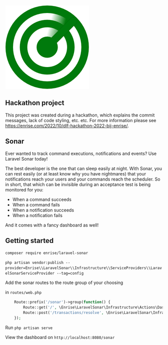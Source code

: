 ![logo](.github/logo.png)

## Hackathon project

This project was created during a hackathon, which explains the commit messages, lack of code styling, etc. etc.
For more information please see https://enrise.com/2022/10/dlf-hackathon-2022-bij-enrise/.

## Sonar

Ever wanted to track command executions, notifications and events? Use Laravel Sonar today!

The best developer is the one that can sleep easily at night.
With Sonar, you can rest easily (or at least know why you have nightmares) that your notifications reach your users and your commands reach the scheduler.
So in short, that which can be invisible during an acceptance test is being monitored for you:

* When a command succeeds
* When a command fails
* When a notification succeeds
* When a notification fails

And it comes with a fancy dashboard as well!

## Getting started

`composer require enrise/laravel-sonar`

`php artisan vendor:publish --provider=Enrise\\LaravelSonar\\Infrastructure\\ServiceProviders\\LaravelSonarServiceProvider --tag=config`

Add the sonar routes to the route group of your choosing

in `routes/web.php`
```php
    Route::prefix('/sonar')->group(function() {
        Route::get('/', \Enrise\LaravelSonar\Infrastructure\Actions\DashboardAction::class);
        Route::post('/transactions/resolve', \Enrise\LaravelSonar\Infrastructure\Actions\TransactionResolveAction::class);
    });
```

Run `php artisan serve`

View the dashboard on `http://localhost:8080/sonar`
